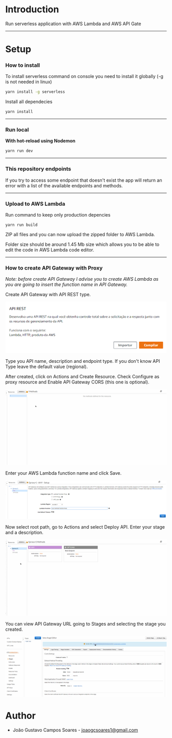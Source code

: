 # Introduction

Run serverless application with AWS Lambda and AWS API Gate

---

# Setup

### **How to install**

To install serverless command on console you need to install it globally (-g is not needed in linux)

```bash
yarn install -g serverless
```

Install all dependecies

```bash
yarn install
```

---

### Run local

**With hot-reload using Nodemon**

```bash
yarn run dev
```

---

### This repository endpoints

If you try to access some endpoint that doesn't exist the app will return an error with a list of the available endpoints and methods.

---

### Upload to AWS Lambda

Run command to keep only production depencies

```
yarn run build
```

ZIP all files and you can now upload the zipped folder to AWS Lambda.

Folder size should be around 1.45 Mb size which allows you to be able to edit the code in AWS Lambda code editor.

---

### How to create API Gateway with Proxy

*Note: before create API Gateway I advise you to create AWS Lambda as you are going to insert the function name in API Gateway.*

Create API Gateway with API REST type.

![image-20210202095239494](assets/image-20210202095239494.png)

Type you API name, description and endpoint type. If you don't know API Type leave the default value (regional).

After created, click on Actions and Create Resource. Check Configure as proxy resource and Enable API Gateway CORS (this one is optional).

![2137c291-02cd-4ffa-94f7-9751a982fc39](assets/2137c291-02cd-4ffa-94f7-9751a982fc39.gif)

Enter your AWS Lambda function name and click Save.

![image-20210202100011200](assets/image-20210202100011200.png)

Now select root path, go to Actions and select Deploy API. Enter your stage and a description.

![a41c6610-d63f-42ba-9de6-5545545a100b](assets/a41c6610-d63f-42ba-9de6-5545545a100b.gif)

You can view API Gateway URL going to Stages and selecting the stage you created.

![a0d6d3fb-1350-40e2-8d55-c175f573ba29](assets/a0d6d3fb-1350-40e2-8d55-c175f573ba29.gif)

# Author

* João Gustavo Campos Soares - joaogcsoares1@gmail.com